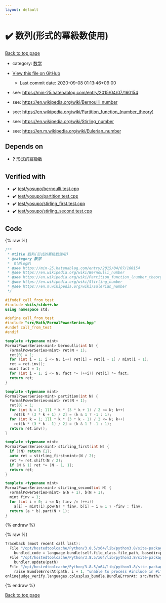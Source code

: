 ```yaml
---
layout: default
---
```


<!-- mathjax config similar to math.stackexchange -->
<script type="text/javascript" async
  src="https://cdnjs.cloudflare.com/ajax/libs/mathjax/2.7.5/MathJax.js?config=TeX-MML-AM_CHTML">
</script>
<script type="text/x-mathjax-config">
  MathJax.Hub.Config({
    TeX: { equationNumbers: { autoNumber: "AMS" }},
    tex2jax: {
      inlineMath: [ ['$','$'] ],
      processEscapes: true
    },
    "HTML-CSS": { matchFontHeight: false },
    displayAlign: "left",
    displayIndent: "2em"
  });
</script>

<script type="text/javascript" src="https://cdnjs.cloudflare.com/ajax/libs/jquery/3.4.1/jquery.min.js"></script>
<script src="https://cdn.jsdelivr.net/npm/jquery-balloon-js@1.1.2/jquery.balloon.min.js" integrity="sha256-ZEYs9VrgAeNuPvs15E39OsyOJaIkXEEt10fzxJ20+2I=" crossorigin="anonymous"></script>
<script type="text/javascript" src="../../../assets/js/copy-button.js"></script>
<link rel="stylesheet" href="../../../assets/css/copy-button.css" />


# :heavy_check_mark: 数列(形式的冪級数使用)

<a href="../../../index.html">Back to top page</a>

* category: <a href="../../../index.html#6e65831863dbf272b7a65cd8df1a440d">数学</a>
* <a href="{{ site.github.repository_url }}/blob/master/src/Math/fps_sequence.hpp">View this file on GitHub</a>
    - Last commit date: 2020-09-08 01:13:46+09:00


* see: <a href="https://min-25.hatenablog.com/entry/2015/04/07/160154">https://min-25.hatenablog.com/entry/2015/04/07/160154</a>
* see: <a href="https://en.wikipedia.org/wiki/Bernoulli_number">https://en.wikipedia.org/wiki/Bernoulli_number</a>
* see: <a href="https://en.wikipedia.org/wiki/Partition_function_(number_theory)">https://en.wikipedia.org/wiki/Partition_function_(number_theory)</a>
* see: <a href="https://en.wikipedia.org/wiki/Stirling_number">https://en.wikipedia.org/wiki/Stirling_number</a>
* see: <a href="https://en.m.wikipedia.org/wiki/Eulerian_number">https://en.m.wikipedia.org/wiki/Eulerian_number</a>


## Depends on

* :question: <a href="FormalPowerSeries.hpp.html">形式的冪級数</a>


## Verified with

* :heavy_check_mark: <a href="../../../verify/test/yosupo/bernoulli.test.cpp.html">test/yosupo/bernoulli.test.cpp</a>
* :heavy_check_mark: <a href="../../../verify/test/yosupo/partition.test.cpp.html">test/yosupo/partition.test.cpp</a>
* :heavy_check_mark: <a href="../../../verify/test/yosupo/stirling_first.test.cpp.html">test/yosupo/stirling_first.test.cpp</a>
* :heavy_check_mark: <a href="../../../verify/test/yosupo/stirling_second.test.cpp.html">test/yosupo/stirling_second.test.cpp</a>


## Code

<a id="unbundled"></a>
{% raw %}
```cpp
/**
 * @title 数列(形式的冪級数使用)
 * @category 数学
 *  O(NlogN)
 * @see https://min-25.hatenablog.com/entry/2015/04/07/160154
 * @see https://en.wikipedia.org/wiki/Bernoulli_number
 * @see https://en.wikipedia.org/wiki/Partition_function_(number_theory)
 * @see https://en.wikipedia.org/wiki/Stirling_number
 * @see https://en.m.wikipedia.org/wiki/Eulerian_number
 */

#ifndef call_from_test
#include <bits/stdc++.h>
using namespace std;

#define call_from_test
#include "src/Math/FormalPowerSeries.hpp"
#undef call_from_test
#endif

template <typename mint>
FormalPowerSeries<mint> bernoulli(int N) {
  FormalPowerSeries<mint> ret(N + 1);
  ret[0] = 1;
  for (int i = 1; i <= N; i++) ret[i] = ret[i - 1] / mint(i + 1);
  ret = ret.inv();
  mint fact = 1;
  for (int i = 1; i <= N; fact *= (++i)) ret[i] *= fact;
  return ret;
}

template <typename mint>
FormalPowerSeries<mint> partition(int N) {
  FormalPowerSeries<mint> ret(N + 1);
  ret[0] = 1;
  for (int k = 1; 1ll * k * (3 * k + 1) / 2 <= N; k++)
    ret[k * (3 * k + 1) / 2] = (k & 1 ? -1 : 1);
  for (int k = 1; 1ll * k * (3 * k - 1) / 2 <= N; k++)
    ret[k * (3 * k - 1) / 2] = (k & 1 ? -1 : 1);
  return ret.inv();
}

template <typename mint>
FormalPowerSeries<mint> stirling_first(int N) {
  if (!N) return {1};
  auto ret = stirling_first<mint>(N / 2);
  ret *= ret.shift(N / 2);
  if (N & 1) ret *= {N - 1, 1};
  return ret;
}

template <typename mint>
FormalPowerSeries<mint> stirling_second(int N) {
  FormalPowerSeries<mint> a(N + 1), b(N + 1);
  mint finv = 1;
  for (int i = 0; i <= N; finv /= (++i))
    a[i] = mint(i).pow(N) * finv, b[i] = i & 1 ? -finv : finv;
  return (a * b).part(N + 1);
}

```
{% endraw %}

<a id="bundled"></a>
{% raw %}
```cpp
Traceback (most recent call last):
  File "/opt/hostedtoolcache/Python/3.8.5/x64/lib/python3.8/site-packages/onlinejudge_verify/docs.py", line 349, in write_contents
    bundled_code = language.bundle(self.file_class.file_path, basedir=pathlib.Path.cwd())
  File "/opt/hostedtoolcache/Python/3.8.5/x64/lib/python3.8/site-packages/onlinejudge_verify/languages/cplusplus.py", line 185, in bundle
    bundler.update(path)
  File "/opt/hostedtoolcache/Python/3.8.5/x64/lib/python3.8/site-packages/onlinejudge_verify/languages/cplusplus_bundle.py", line 398, in update
    raise BundleErrorAt(path, i + 1, "unable to process #include in #if / #ifdef / #ifndef other than include guards")
onlinejudge_verify.languages.cplusplus_bundle.BundleErrorAt: src/Math/fps_sequence.hpp: line 17: unable to process #include in #if / #ifdef / #ifndef other than include guards

```
{% endraw %}

<a href="../../../index.html">Back to top page</a>

